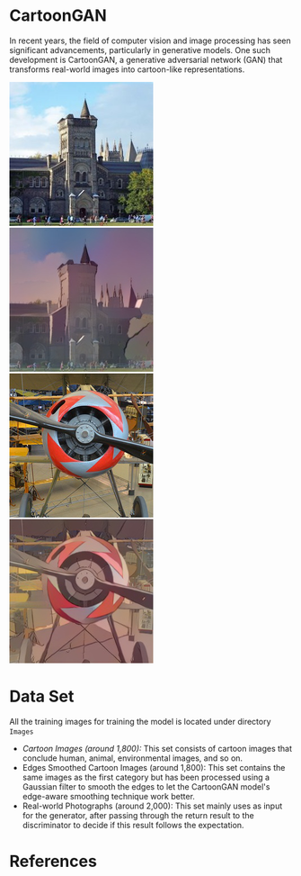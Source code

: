 # CartoonGAN
In recent years, the field of computer vision and image processing has seen significant advancements, particularly in generative models. One such development is CartoonGAN, a generative adversarial network (GAN) that transforms real-world images into cartoon-like representations.   
    
![test3.png](https://raw.githubusercontent.com/Edward9292/CartoonGAN/main/Images/test/transformed_test3.jpg)
![result_test3.png](https://raw.githubusercontent.com/Edward9292/CartoonGAN/main/Images/test/result_test3.png)   
![test1.png](https://raw.githubusercontent.com/Edward9292/CartoonGAN/main/Images/test/transformed_test1.png)
![result_test1.png](https://raw.githubusercontent.com/Edward9292/CartoonGAN/main/Images/test/result_test1.png)   


# Data Set
All the training images for training the model is located under directory `Images`
   
- *Cartoon Images (around 1,800):* This set consists of cartoon images that conclude human, animal, environmental images, and so on.   
- Edges Smoothed Cartoon Images (around 1,800): This set contains the same images as the first category but has been processed using a Gaussian filter to smooth the edges to let the CartoonGAN model's edge-aware smoothing technique work better.   
- Real-world Photographs (around 2,000): This set mainly uses as input for the generator, after passing through the return result to the discriminator to decide if this result follows the expectation.   


# References

